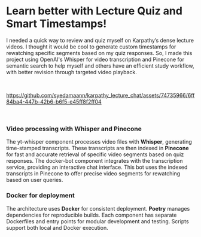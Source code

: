 # Learn better with Lecture Quiz and Smart Timestamps!

I needed a quick way to review and quiz myself on Karpathy’s dense lecture videos. I thought it would be cool to generate custom timestamps for rewatching specific segments based on my quiz responses. So, I made this project using OpenAI's Whisper for video transcription and Pinecone for semantic search to help myself and others have an efficient study workflow, with better revision through targeted video playback.

 <br />

https://github.com/syedamaann/karpathy_lecture_chat/assets/74735966/6ff84ba4-447b-42b6-b6f5-e45ff8f2ff04

 <br />


### Video processing with Whisper and Pinecone

The yt-whisper component processes video files with **Whisper**, generating time-stamped transcripts. These transcripts are then indexed in **Pinecone** for fast and accurate retrieval of specific video segments based on quiz responses. The docker-bot component integrates with the transcription service, providing an interactive chat interface. This bot uses the indexed transcripts in Pinecone to offer precise video segments for rewatching based on user queries.

### Docker for deployment

The architecture uses **Docker** for consistent deployment. **Poetry** manages dependencies for reproducible builds. Each component has separate Dockerfiles and entry points for modular development and testing. Scripts support both local and Docker execution.
